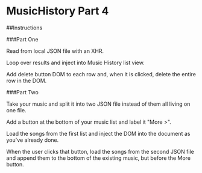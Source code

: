 # MusicHistory Part 4

##Instructions

###Part One

Read from local JSON file with an XHR.

Loop over results and inject into Music History list view.

Add delete button DOM to each row and, when it is clicked, delete the entire row in the DOM.


###Part Two

Take your music and split it into two JSON file instead of them all living on one file.

Add a button at the bottom of your music list and label it "More >".

Load the songs from the first list and inject the DOM into the document as you've already done.

When the user clicks that button, load the songs from the second JSON file and append them to the bottom of the existing music, but before the More button.